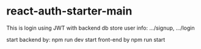 # react-auth-starter-main
This is login using JWT with backend db store user info:  .../signup, .../login

start backend by:  npm run dev
start front-end by npm run start
